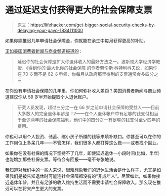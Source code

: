 # 通过延迟支付获得更大的社会保障支票

> 原文：<https://lifehacker.com/get-bigger-social-security-checks-by-delaying-your-payo-1834111000>

如果你能推迟几年申请社会保障金，你就能在余生中每月获得更高的补助。



[正如美国消费者新闻与商业频道报道的](https://www.cnbc.com/2019/04/12/for-a-larger-social-security-check-tap-your-ira-first.html) :

> 延迟你的社会保障是扩大你退休收入的最好方法之一。波斯顿大学经济学教授、《得到你的:最大化你的社会保障 的作者劳伦斯·科特利科夫说，如果你在 70 岁而不是 62 岁申领，你每月从政府那里得到的支票通常会多四分之三

在你没有申请社会保障的几年里，你如何弥补收入差距？美国消费者新闻与商业频道建议你从 59 岁半开始提取个人退休账户。

> 研究人员发现，超过三分之一在 66 岁之前申请社会保障的受益人——目前大多数人的完全退休年龄是 T2——在个人退休帐户中有足够的钱支付相当于至少两年的社会保障福利。他们中的四分之一有足够的钱支付至少四年的费用。

你也可以用个人投资、储蓄、缩小房子所赚的钱等来填补缺口。你甚至可以在你的工作岗位上多呆几年——不管怎样，我们很多人都打算这么做——或者找个副业。

如果你在没有社保的情况下坚持不了几年，即使延迟退休一小段时间(比如，半年)也能增加那些社保支票。等待会有回报——毫不夸张地说。

我知道对我们中的一些人来说，很难想象我们的退休生活会是什么样子，尤其是如果我们是被告知退休时可能连社会保障都没有的“非成年人”。尽管如此，如果你接近退休年龄，并且有足够的收入维持生活而不需要申请社会保障收入，那么现在推迟可以在将来产生更大的支票。